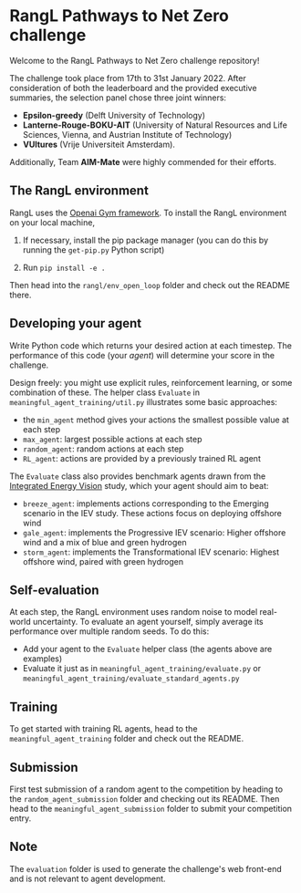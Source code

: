 # RangL Pathways to Net Zero challenge

Welcome to the RangL Pathways to Net Zero challenge repository! 

The challenge took place from 17th to 31st January 2022. After consideration of both the leaderboard and the provided executive summaries, the selection panel chose three joint winners:

* **Epsilon-greedy** (Delft University of Technology)
* **Lanterne-Rouge-BOKU-AIT** (University of Natural Resources and Life Sciences, Vienna, and Austrian Institute of Technology)
* **VUltures** (Vrije Universiteit Amsterdam). 

Additionally, Team **AIM-Mate** were highly commended for their efforts.

## The RangL environment

RangL uses the [Openai Gym framework](https://gym.openai.com). To install the RangL environment on your local machine, 

1. If necessary, install the pip package manager (you can do this by running the `get-pip.py` Python script)

2. Run `pip install -e .`

Then head into the `rangl/env_open_loop` folder and check out the README there.

## Developing your agent

Write Python code which returns your desired action at each timestep. The performance of this code (your _agent_) will determine your score in the challenge. 

Design freely: you might use explicit rules, reinforcement learning, or some combination of these. The helper class `Evaluate` in `meaningful_agent_training/util.py` illustrates some basic approaches:

* the `min_agent` method gives your actions the smallest possible value at each step
* `max_agent`: largest possible actions at each step
* `random_agent`: random actions at each step
* `RL_agent`: actions are provided by a previously trained RL agent

The `Evaluate` class also provides benchmark agents drawn from the [Integrated Energy Vision](https://ore.catapult.org.uk/press-releases/reimagining-a-net-zero-north-sea-an-integrated-energy-vision-for-2050/) study, which your agent should aim to beat:

* `breeze_agent`: implements actions corresponding to the Emerging scenario in the IEV study. These actions focus on deploying offshore wind
* `gale_agent`: implements the Progressive IEV scenario: Higher offshore wind and a mix of blue and green hydrogen
* `storm_agent`: implements the Transformational IEV scenario: Highest offshore wind, paired with green hydrogen

## Self-evaluation

At each step, the RangL environment uses random noise to model real-world uncertainty. To evaluate an agent yourself, simply average its performance over multiple random seeds. To do this:

* Add your agent to the `Evaluate` helper class (the agents above are examples)
* Evaluate it just as in `meaningful_agent_training/evaluate.py` or `meaningful_agent_training/evaluate_standard_agents.py`

## Training 

To get started with training RL agents, head to the `meaningful_agent_training` folder and check out the README.

## Submission

First test submission of a random agent to the competition by heading to the `random_agent_submission` folder and checking out its README. Then head to the `meaningful_agent_submission` folder to submit your competition entry.

## Note

The `evaluation` folder is used to generate the challenge's web front-end and is not relevant to agent development.
